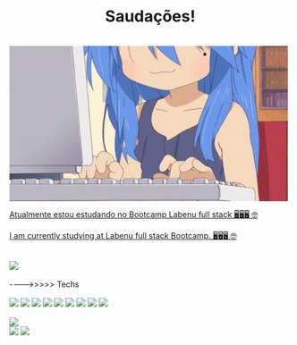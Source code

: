 <h1 align="center"> Saudações! </h1>
<br>
<img align="center" src="https://github.com/opvs55/opvs55/blob/main/lucky-star-anime.gif?raw=true"/>

<a href="#" align="center" width="200px"> <p> Atualmente estou estudando no Bootcamp Labenu full stack 🖥️🖥️🖥️ 🤓 </p><p>I am currently studying at Labenu full stack Bootcamp. 🖥️🖥️🖥️ 🤓 </p>

<br>
<img src="https://github-readme-stats.vercel.app/api?username=opvs55&show_icons=true" /></a>

<br>

---->>>>> Techs 

<div>
<img align="center"  src="https://img.shields.io/badge/-JavaScript-05122A?style=flat&logo=javascript"/>
<img align="center"  src="https://img.shields.io/badge/-HTML-05122A?style=flat&logo=HTML5"/>
<img align="center"  src="https://img.shields.io/badge/-CSS-05122A?style=flat&logo=CSS3&logoColor=1572B6"/>
<img align="center"  src="https://img.shields.io/badge/-React-05122A?style=flat&logo=react"/>
<img align="center"  src="https://img.shields.io/badge/-Git-05122A?style=flat&logo=git"/>
<img align="center"  src="https://img.shields.io/badge/-GitHub-05122A?style=flat&logo=github"/>
<img align="center"  src="https://img.shields.io/badge/-Visual%20Studio%20Code-05122A?style=flat&logo=visual-studio-code&logoColor=007ACC"/>


<img align="center"  src="https://shields.io/badge/TypeScript-3178C6?logo=TypeScript&logoColor=FFF&style=flat-square"/>
<img align="center"  src="https://img.shields.io/badge/-React%20Router-CA4245?logo=react-router"/>
</div>


<br>
<img align="center" src="https://github-readme-stats.vercel.app/api/top-langs/?username=opvs55&layout=compact" />



<div>
  <a href="mailto:samvmvniz@gmail.com"><img src="https://img.shields.io/badge/-Gmail-%23333?style=for-the-badge&logo=gmail&logoColor=white" /></a>
  <a href="https://www.linkedin.com/in/samuel-muniz133/"><img src="https://img.shields.io/badge/-LinkedIn-%230077B5?style=for-the-badge&logo=linkedin&logoColor=white" /></a>
</div>

<!--
**opvs55/opvs55** is a ✨ _special_ ✨ repository because its `README.md` (this file) appears on your GitHub profile.

Here are some ideas to get you started:

- 🔭 I’m currently working on ...
- 🌱 I’m currently learning ...
- 👯 I’m looking to collaborate on ...
- 🤔 I’m looking for help with ...
- 💬 Ask me about ...
- 📫 How to reach me: ...
- 😄 Pronouns: ...
- ⚡ Fun fact: ...
-->
